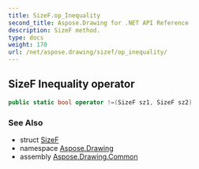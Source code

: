 ```yaml
---
title: SizeF.op_Inequality
second_title: Aspose.Drawing for .NET API Reference
description: SizeF method. 
type: docs
weight: 170
url: /net/aspose.drawing/sizef/op_inequality/
---
```

## SizeF Inequality operator

```csharp
public static bool operator !=(SizeF sz1, SizeF sz2)
```

### See Also

* struct [SizeF](../)
* namespace [Aspose.Drawing](../../sizef/)
* assembly [Aspose.Drawing.Common](../../../)


